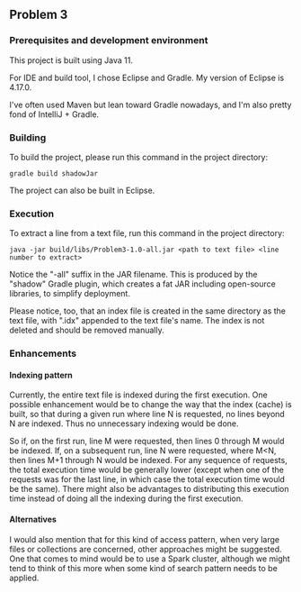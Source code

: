## Problem 3

### Prerequisites and development environment

This project is built using Java 11.

For IDE and build tool, I chose Eclipse and Gradle. My version of Eclipse is 4.17.0.

I've often used Maven but lean toward Gradle nowadays, and I'm also pretty fond of IntelliJ + Gradle.

### Building

To build the project, please run this command in the project directory:

    gradle build shadowJar

The project can also be built in Eclipse.

### Execution

To extract a line from a text file, run this command in the project directory:

    java -jar build/libs/Problem3-1.0-all.jar <path to text file> <line number to extract>

Notice the "-all" suffix in the JAR filename. This is produced by the "shadow" Gradle plugin, which creates a fat JAR including open-source libraries, to simplify deployment.

Please notice, too, that an index file is created in the same directory as the text file, with ".idx" appended to the text file's name. The index is not deleted and should be removed manually.

### Enhancements

#### Indexing pattern

Currently, the entire text file is indexed during the first execution.  One possible enhancement would be to change the way that the index (cache) is built, so that during a given run where line N is requested, no lines beyond N are indexed. Thus no unnecessary indexing would be done.

So if, on the first run, line M were requested, then lines 0 through M would be indexed. If, on a subsequent run, line N were requested, where M<N, then lines M+1 through N would be indexed. For any sequence of requests, the total execution time would be generally lower (except when one of the requests was for the last line, in which case the total execution time would be the same). There might also be advantages to distributing this execution time instead of doing all the indexing during the first execution.

#### Alternatives

I would also mention that for this kind of access pattern, when very large files or collections are concerned, other approaches might be suggested. One that comes to mind would be to use a Spark cluster, although we might tend to think of this more when some kind of search pattern needs to be applied.


